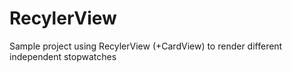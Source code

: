 # RecylerView
Sample project using RecylerView (+CardView) to render different independent stopwatches
